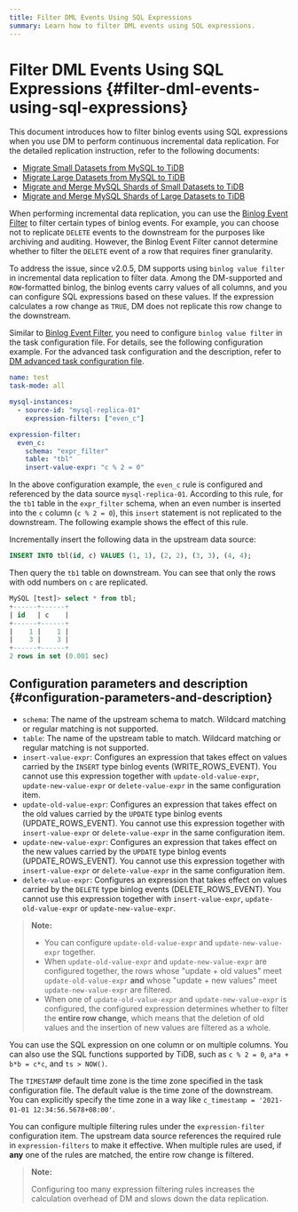 ```yaml
---
title: Filter DML Events Using SQL Expressions
summary: Learn how to filter DML events using SQL expressions.
---
```


# Filter DML Events Using SQL Expressions {#filter-dml-events-using-sql-expressions}

This document introduces how to filter binlog events using SQL expressions when you use DM to perform continuous incremental data replication. For the detailed replication instruction, refer to the following documents:

-   [Migrate Small Datasets from MySQL to TiDB](/migrate-small-mysql-to-tidb.md)
-   [Migrate Large Datasets from MySQL to TiDB](/migrate-large-mysql-to-tidb.md)
-   [Migrate and Merge MySQL Shards of Small Datasets to TiDB](/migrate-small-mysql-shards-to-tidb.md)
-   [Migrate and Merge MySQL Shards of Large Datasets to TiDB](/migrate-large-mysql-shards-to-tidb.md)

When performing incremental data replication, you can use the [Binlog Event Filter](/filter-binlog-event.md) to filter certain types of binlog events. For example, you can choose not to replicate `DELETE` events to the downstream for the purposes like archiving and auditing. However, the Binlog Event Filter cannot determine whether to filter the `DELETE` event of a row that requires finer granularity.

To address the issue, since v2.0.5, DM supports using `binlog value filter` in incremental data replication to filter data. Among the DM-supported and `ROW`-formatted binlog, the binlog events carry values of all columns, and you can configure SQL expressions based on these values. If the expression calculates a row change as `TRUE`, DM does not replicate this row change to the downstream.

Similar to [Binlog Event Filter](/filter-binlog-event.md), you need to configure `binlog value filter` in the task configuration file. For details, see the following configuration example. For the advanced task configuration and the description, refer to [DM advanced task configuration file](/dm/task-configuration-file-full.md#task-configuration-file-template-advanced).

```yaml
name: test
task-mode: all

mysql-instances:
  - source-id: "mysql-replica-01"
    expression-filters: ["even_c"]

expression-filter:
  even_c:
    schema: "expr_filter"
    table: "tbl"
    insert-value-expr: "c % 2 = 0"
```

In the above configuration example, the `even_c` rule is configured and referenced by the data source `mysql-replica-01`. According to this rule, for the `tb1` table in the `expr_filter` schema, when an even number is inserted into the `c` column (`c % 2 = 0`), this `insert` statement is not replicated to the downstream. The following example shows the effect of this rule.

Incrementally insert the following data in the upstream data source:

```sql
INSERT INTO tbl(id, c) VALUES (1, 1), (2, 2), (3, 3), (4, 4);
```

Then query the `tb1` table on downstream. You can see that only the rows with odd numbers on `c` are replicated.

```sql
MySQL [test]> select * from tbl;
+------+------+
| id   | c    |
+------+------+
|    1 |    1 |
|    3 |    3 |
+------+------+
2 rows in set (0.001 sec)
```

## Configuration parameters and description {#configuration-parameters-and-description}

-   `schema`: The name of the upstream schema to match. Wildcard matching or regular matching is not supported.
-   `table`: The name of the upstream table to match. Wildcard matching or regular matching is not supported.
-   `insert-value-expr`: Configures an expression that takes effect on values carried by the `INSERT` type binlog events (WRITE_ROWS_EVENT). You cannot use this expression together with `update-old-value-expr`, `update-new-value-expr` or `delete-value-expr` in the same configuration item.
-   `update-old-value-expr`: Configures an expression that takes effect on the old values carried by the `UPDATE` type binlog events (UPDATE_ROWS_EVENT). You cannot use this expression together with `insert-value-expr` or `delete-value-expr` in the same configuration item.
-   `update-new-value-expr`: Configures an expression that takes effect on the new values carried by the `UPDATE` type binlog events (UPDATE_ROWS_EVENT). You cannot use this expression together with `insert-value-expr` or `delete-value-expr` in the same configuration item.
-   `delete-value-expr`: Configures an expression that takes effect on values carried by the `DELETE` type binlog events (DELETE_ROWS_EVENT). You cannot use this expression together with `insert-value-expr`, `update-old-value-expr` or `update-new-value-expr`.

> **Note:**
>
> -   You can configure `update-old-value-expr` and `update-new-value-expr` together.
> -   When `update-old-value-expr` and `update-new-value-expr` are configured together, the rows whose "update + old values" meet `update-old-value-expr` **and** whose "update + new values" meet `update-new-value-expr` are filtered.
> -   When one of `update-old-value-expr` and `update-new-value-expr` is configured, the configured expression determines whether to filter the **entire row change**, which means that the deletion of old values and the insertion of new values are filtered as a whole.

You can use the SQL expression on one column or on multiple columns. You can also use the SQL functions supported by TiDB, such as `c % 2 = 0`, `a*a + b*b = c*c`, and `ts > NOW()`.

The `TIMESTAMP` default time zone is the time zone specified in the task configuration file. The default value is the time zone of the downstream. You can explicitly specify the time zone in a way like `c_timestamp = '2021-01-01 12:34:56.5678+08:00'`.

You can configure multiple filtering rules under the `expression-filter` configuration item. The upstream data source references the required rule in `expression-filters` to make it effective. When multiple rules are used, if **any** one of the rules are matched, the entire row change is filtered.

> **Note:**
>
> Configuring too many expression filtering rules increases the calculation overhead of DM and slows down the data replication.
